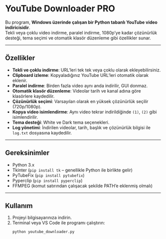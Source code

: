 # YouTube Downloader PRO

Bu program, **Windows üzerinde çalışan bir Python tabanlı YouTube video indiricisidir**.  
Tekli veya çoklu video indirme, paralel indirme, 1080p’ye kadar çözünürlük desteği, tema seçimi ve otomatik klasör düzenleme gibi özellikler sunar.

---

## Özellikler

- **Tekli ve çoklu indirme**: URL’leri tek tek veya çoklu olarak ekleyebilirsiniz.
- **Clipboard izleme**: Kopyaladığınız YouTube URL’leri otomatik olarak eklenir.
- **Paralel indirme**: Birden fazla video aynı anda indirilir, GUI donmaz.
- **Otomatik klasör düzenleme**: Videolar tarih ve kanal adına göre klasörlere kaydedilir.
- **Çözünürlük seçimi**: Varsayılan olarak en yüksek çözünürlük seçilir (720p/1080p).
- **Kopya video isimlendirme**: Aynı video tekrar indirildiğinde `(1)`, `(2)` gibi isimlendirilir.
- **Tema desteği**: White ve Dark tema seçenekleri.
- **Log yönetimi**: İndirilen videolar, tarih, başlık ve çözünürlük bilgisi ile `log.txt` dosyasına kaydedilir.

---

## Gereksinimler

- Python 3.x
- Tkinter (`pip install tk` – genellikle Python ile birlikte gelir)
- PyTubeFix (`pip install pytubefix`)
- Pyperclip (`pip install pyperclip`)
- FFMPEG (komut satırından çalışacak şekilde PATH’e eklenmiş olmalı)

---

## Kullanım

1. Projeyi bilgisayarınıza indirin.
2. Terminal veya VS Code ile programı çalıştırın:
   ```bash
   python youtube_downloader.py
